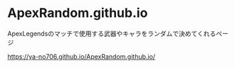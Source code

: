 # ApexRandom.github.io
ApexLegendsのマッチで使用する武器やキャラをランダムで決めてくれるページ

https://ya-no706.github.io/ApexRandom.github.io/

